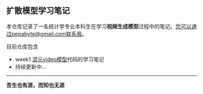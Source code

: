 ## 扩散模型学习笔记

本仓库记录了一名统计学专业本科生在学习**视频生成模型**过程中的笔记。您可以通过pepabyte@gmail.com联系我。

目前仓库包含
- week1 [混元video模型](https://github.com/Tencent-Hunyuan/HunyuanVideo-I2V)代码的学习笔记
- 持续更新中...

---

__吾生也有涯，而知也无涯__
